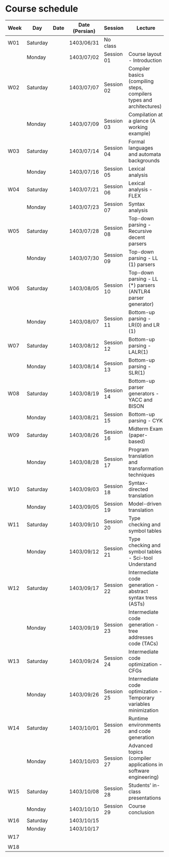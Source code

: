 
# Course schedule


| **Week** | **Day**  | **Date** | **Date   (Persian)** | **Session** | **Lecture**                                                           | **Events** |
|----------|----------|----------|----------------------|-------------|-----------------------------------------------------------------------|------------|
| W01      | Saturday |          | 1403/06/31           | No class    |                                                                       |            |
|          | Monday   |          | 1403/07/02           | Session 01  | Course   layout - Introduction                                        |            |
| W02      | Saturday |          | 1403/07/07           | Session 02  | Compiler   basics (compiling steps, compilers types and architectures) |            |
|          | Monday   |          | 1403/07/09           | Session 03  | Compilation   at a glance (A working example)                         |            |
| W03      | Saturday |          | 1403/07/14           | Session 04  | Formal   languages and automata backgrounds                           |            |
|          | Monday   |          | 1403/07/16           | Session 05  | Lexical   analysis                                                    |            |
| W04      | Saturday |          | 1403/07/21           | Session 06  | Lexical   analysis - FLEX                                             |            |
|          | Monday   |          | 1403/07/23           | Session 07  | Syntax   analysis                                                     |            |
| W05      | Saturday |          | 1403/07/28           | Session 08  | Top-down   parsing - Recursive decent parsers                         |            |
|          | Monday   |          | 1403/07/30           | Session 09  | Top-down   parsing - LL (1) parsers                                   |            |
| W06      | Saturday |          | 1403/08/05           | Session 10  | Top-down   parsing - LL (*) parsers (ANTLR4 parser generator)         |            |
|          | Monday   |          | 1403/08/07           | Session 11  | Bottom-up   parsing - LR(0) and LR (1)                                |            |
| W07      | Saturday |          | 1403/08/12           | Session 12  | Bottom-up   parsing - LALR(1)                                         |            |
|          | Monday   |          | 1403/08/14           | Session 13  | Bottom-up   parsing - SLR(1)                                          |            |
| W08      | Saturday |          | 1403/08/19           | Session 14  | Bottom-up   parser generators - YACC and BISON                        |            |
|          | Monday   |          | 1403/08/21           | Session 15  | Bottom-up   parsing - CYK                                             |            |
| W09      | Saturday |          | 1403/08/26           | Session 16  | Midterm   Exam (paper-based)                                          |            |
|          | Monday   |          | 1403/08/28           | Session 17  | Program translation and   transformation techniques                   |            |
| W10      | Saturday |          | 1403/09/03           | Session 18  | Syntax-directed   translation                                         |            |
|          | Monday   |          | 1403/09/05           | Session 19  | Model-driven   translation                                            |            |
| W11      | Saturday |          | 1403/09/10           | Session 20  | Type   checking and symbol tables                                     |            |
|          | Monday   |          | 1403/09/12           | Session 21  | Type   checking and symbol tables - Sci-tool Understand               |            |
| W12      | Saturday |          | 1403/09/17           | Session 22  | Intermediate   code generation -abstract syntax tress (ASTs)          |            |
|          | Monday   |          | 1403/09/19           | Session 23  | Intermediate   code generation - tree addresses code (TACs)           |            |
| W13      | Saturday |          | 1403/09/24           | Session 24  | Intermediate   code optimization -CFGs                                |            |
|          | Monday   |          | 1403/09/26           | Session 25  | Intermediate   code optimization - Temporary variables minimization   |            |
| W14      | Saturday |          | 1403/10/01           | Session 26  | Runtime   environments and code generation                            |            |
|          | Monday   |          | 1403/10/03           | Session 27  | Advanced   topics (compiler applications in software engineering)     |            |
| W15      | Saturday |          | 1403/10/08           | Session 28  | Students'   in-class presentations                                    |            |
|          | Monday   |          | 1403/10/10           | Session 29  | Course   conclusion                                                   |            |
| W16      | Saturday |          | 1403/10/15           |             |                                                                       |            |
|          | Monday   |          | 1403/10/17           |             |                                                                       |            |
| W17      |          |          |                      |             |                                                                       |            |
|          |          |          |                      |             |                                                                       |            |
| W18      |          |          |                      |             |                                                                       |            |